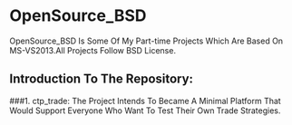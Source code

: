 # OpenSource_BSD
OpenSource_BSD Is Some Of My Part-time Projects Which Are Based On MS-VS2013.All Projects Follow BSD License.
## Introduction To The Repository:
###1. ctp_trade: 
  The Project Intends To Became A Minimal Platform That Would Support Everyone Who Want To Test Their Own Trade Strategies.
